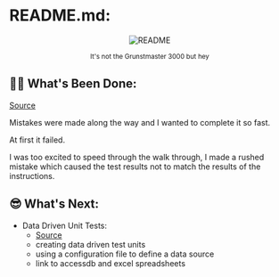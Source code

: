 ﻿# README.md:

<center>

![README](https://static.wikia.nocookie.net/villains/images/8/8b/Bob_Bastard.png)

<sub>It's not the Grunstmaster 3000 but hey</sub>

</center>

## 🤦‍♂️ What's Been Done:

[Source](https://learn.microsoft.com/en-us/visualstudio/test/walkthrough-creating-and-running-unit-tests-for-managed-code?view=vs-2022)

Mistakes were made along the way and I wanted to complete it so fast.

At first it failed.

I was too excited to speed through the walk through, I made a rushed mistake which caused the test results not to match the results of the instructions.


## 😎 What's Next:
- Data Driven Unit Tests:
	- [Source](https://learn.microsoft.com/en-us/visualstudio/test/walkthrough-using-a-configuration-file-to-define-a-data-source?view=vs-2022) 
	- creating data driven test units
	- using a configuration file to define a data source
	- link to accessdb and excel spreadsheets
